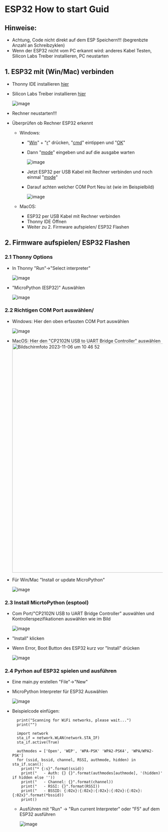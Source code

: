 # ESP32 How to start Guid
## Hinweise:
- Achtung, Code nicht direkt auf dem ESP Speichern!!! (begrenbzte Anzahl an Schreibzyklen)
- Wenn der ESP32 nicht vom PC erkannt wird: anderes Kabel Testen, Silicon Labs Treiber installieren, PC neustarten

 ## 1. ESP32 mit (Win/Mac) verbinden
 - Thonny IDE installieren [hier](https://thonny.org/)
 - Silicon Labs Treiber installieren [hier](https://www.silabs.com/developers/usb-to-uart-bridge-vcp-drivers?tab=downloads)

   ![image](https://github.com/JJOmin/Projektgruppe-Smarter-Blumentopf/assets/104137706/b1af9ed0-bb50-43a1-85e9-ba0140373011)
 - Rechner neustarten!!!
 - Überprüfen ob Rechner ESP32 erkennt
   - Windows:
     - "[Win]()" + "[r]()" drücken, "[cmd]()" eintippen und "[OK]()"
     - Dann "[mode]()" eingeben und auf die ausgabe warten

       ![image](https://github.com/JJOmin/Projektgruppe-Smarter-Blumentopf/assets/104137706/f541a113-cfec-4f25-9071-4551b5f7e185)
     - Jetzt ESP32 per USB Kabel mit Rechner verbinden und noch einmal "[mode]()" 
     - Darauf achten welcher COM Port Neu ist (wie im Beispielbild)
      
       ![image](https://github.com/JJOmin/Projektgruppe-Smarter-Blumentopf/assets/104137706/c32a8f13-f5c1-4815-816f-7b3c1ea1dca4)
       
   - MacOS:
     - ESP32 per USB Kabel mit Rechner verbinden
     - Thonny IDE Öffnen
     - Weiter zu 2. Firmware aufspielen/ ESP32 Flashen
    


 ## 2. Firmware aufspielen/ ESP32 Flashen
 ### 2.1 Thonny Options
 - In Thonny "Run"->"Select interpreter"
       
    ![image](https://github.com/JJOmin/Projektgruppe-Smarter-Blumentopf/assets/104137706/fe69f5f6-1801-44ac-aba3-85ee5202965d)

- "MicroPython (ESP32)" Auswählen
      
  ![image](https://github.com/JJOmin/Projektgruppe-Smarter-Blumentopf/assets/104137706/f0019266-0c56-4a28-a169-756cbfef6d9c)

### 2.2 Richtigen COM Port auswählen/ 
 - Windows: Hier den oben erfassten COM Port auswählen


    ![image](https://github.com/JJOmin/Projektgruppe-Smarter-Blumentopf/assets/104137706/fad50f41-2ce6-48c6-8888-26386a93a186)
   
 - MacOS: Hier den "CP2102N USB to UART Bridge Controller" auswählen
    <img width="728" alt="Bildschirmfoto 2023-11-06 um 10 46 52" src="https://github.com/JJOmin/Projektgruppe-Smarter-Blumentopf/assets/104137706/b6ccc460-451d-4763-b89e-727f258a4fe6">


- Für Win/Mac "Install or update MicroPython"

    ![image](https://github.com/JJOmin/Projektgruppe-Smarter-Blumentopf/assets/104137706/1a3f6be3-98ae-44cf-bb0c-289f55ded117)

### 2.3 Install MicrtoPython (esptool)
- Com Port/"CP2102N USB to UART Bridge Controller" auswählen und Kontrollerspezifikationen auswählen wie im Bild

  ![image](https://github.com/JJOmin/Projektgruppe-Smarter-Blumentopf/assets/104137706/f3427dad-2f69-4a4c-b670-c22812ea8407)

- "Install" klicken
- Wenn Error, Boot Button des ESP32 kurz vor "Install" drücken

    ![image](https://github.com/JJOmin/Projektgruppe-Smarter-Blumentopf/assets/104137706/9292c96b-0d6f-4ba6-8632-83c8f3f52903)

### 2.4 Pyrhon auf ESP32 spielen und ausführen
- Eine main.py erstellen "File"->"New"
- MicroPython Interpreter für ESP32 Auswählen

  ![image](https://github.com/JJOmin/Projektgruppe-Smarter-Blumentopf/assets/104137706/adc4286f-d8b3-408b-98e8-20b6b9cab35d)

- Beispielcode einfügen:
  
        print("Scanning for WiFi networks, please wait...")
        print("")
  
        import network
        sta_if = network.WLAN(network.STA_IF)
        sta_if.active(True)
  
        authmodes = ['Open', 'WEP', 'WPA-PSK' 'WPA2-PSK4', 'WPA/WPA2-PSK']
        for (ssid, bssid, channel, RSSI, authmode, hidden) in sta_if.scan():
          print("* {:s}".format(ssid))
          print("   - Auth: {} {}".format(authmodes[authmode], '(hidden)' if hidden else ''))
          print("   - Channel: {}".format(channel))
          print("   - RSSI: {}".format(RSSI))
          print("   - BSSID: {:02x}:{:02x}:{:02x}:{:02x}:{:02x}:{:02x}".format(*bssid))
          print()

  - Ausführen mit "Run" -> "Run current Interpreter" oder "F5" auf dem ESP32 ausführen
    
      ![image](https://github.com/JJOmin/Projektgruppe-Smarter-Blumentopf/assets/104137706/e334fc79-70bd-43b9-a2af-98ca7c530a60)




  




